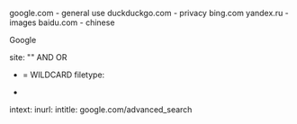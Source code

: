 google.com - general use
duckduckgo.com - privacy
bing.com
yandex.ru - images
baidu.com - chinese 

Google

site:<domain>
"<specific string>"
AND
OR
* = WILDCARD
filetype:<type>
-
intext:
inurl:
intitle:
google.com/advanced_search